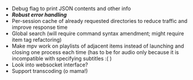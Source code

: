 * Debug flag to print JSON contents and other info
* ***Robust error handling***
* Per-session cache of already requested directories to reduce traffic and improve response time
* Global search (will require command syntax amendment; might require item tag refactoring)
* Make mpv work on playlists of adjacent items instead of launching and closing one process each time (has to be 
for audio only because it is incompatible with specifying subtitles :( )
* Look into websocket interface?
* Support transcoding (o mama!)
